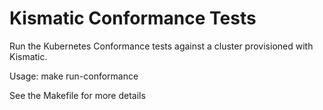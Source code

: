 # Kismatic Conformance Tests

Run the Kubernetes Conformance tests against a cluster provisioned with Kismatic.

Usage: make run-conformance

See the Makefile for more details

